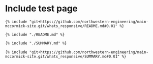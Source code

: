 # Include test page

```
{% include "git+https://github.com/northwestern-engineering/main-mccormick-site.git/whats_responsive/README.md#0.01" %}
```

```
{% include "./README.md" %}
```

```markdown
{% include "./SUMMARY.md" %}
```

```
{% include "git+https://github.com/northwestern-engineering/main-mccormick-site.git/whats_responsive/SUMMARY.md#0.01" %}
```



